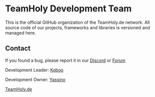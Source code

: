 # TeamHoly Development Team

This is the official GitHub organization of the TeamHoly.de network. 
All source code of our projects, frameworks and libraries is versioned and managed here.

## Contact

If you found a bug, please report it in our [Discord](https://dc.teamholy.de) or [Forum](https://forum.teamholy.de)

Development Leader: [Koboo](https://github.com/Koboo)

Development Owner: [Yassino](https://github.com/Ya55in0)

[TeamHoly.de](https://teamholy.de)
